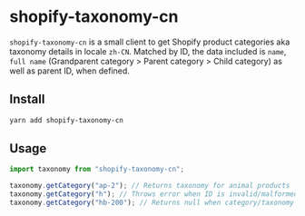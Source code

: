 # shopify-taxonomy-cn

`shopify-taxonomy-cn` is a small client to get Shopify product categories aka taxonomy details in locale `zh-CN`. Matched by ID, the data included is `name`, `full name` (Grandparent category > Parent category > Child category) as well as parent ID, when defined.

## Install

```bash
yarn add shopify-taxonomy-cn
```

## Usage

```typescript
import taxonomy from "shopify-taxonomy-cn";

taxonomy.getCategory("ap-2"); // Returns taxonomy for animal products
taxonomy.getCategory("h"); // Throws error when ID is invalid/malformed
taxonomy.getCategory("hb-200"); // Returns null when category/taxonomy does not exist
```
